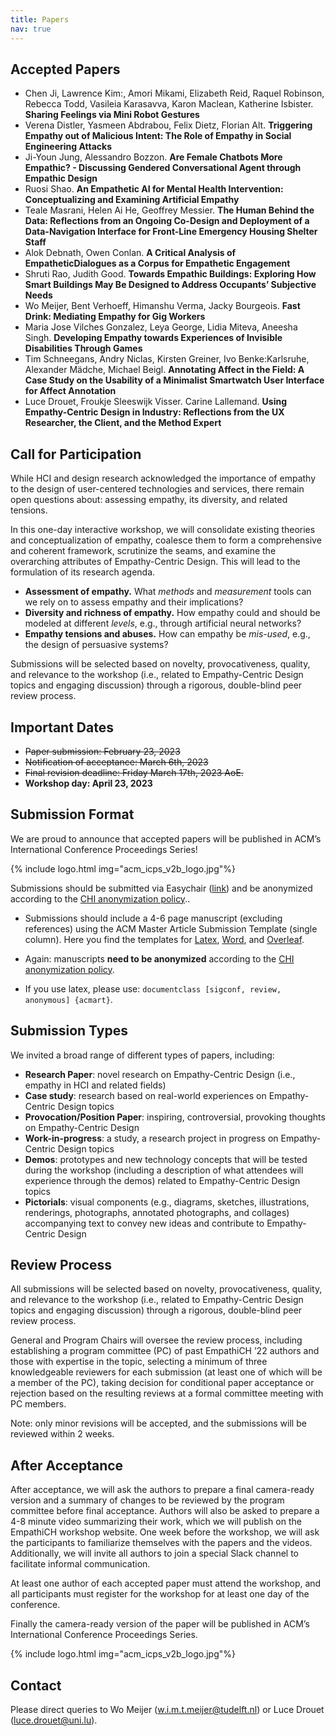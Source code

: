 ```yaml
---
title: Papers
nav: true
---
```

## Accepted Papers

- Chen Ji, Lawrence Kim:, Amori Mikami, Elizabeth Reid, Raquel Robinson, Rebecca Todd, Vasileia Karasavva, Karon Maclean, Katherine Isbister. **Sharing Feelings via Mini Robot Gestures**
- Verena Distler, Yasmeen Abdrabou, Felix Dietz, Florian Alt. **Triggering Empathy out of Malicious Intent: The Role of Empathy in Social Engineering Attacks**
- Ji-Youn Jung, Alessandro Bozzon. **Are Female Chatbots More Empathic? - Discussing Gendered Conversational Agent through Empathic Design**
- Ruosi Shao. **An Empathetic AI for Mental Health Intervention: Conceptualizing and Examining Artificial Empathy**
- Teale Masrani, Helen Ai He, Geoffrey Messier. **The Human Behind the Data: Reflections from an Ongoing Co-Design and Deployment of a Data-Navigation Interface for Front-Line Emergency Housing Shelter Staff**
- Alok Debnath, Owen Conlan. **A Critical Analysis of EmpatheticDialogues as a Corpus for Empathetic Engagement**
- Shruti Rao, Judith Good. **Towards Empathic Buildings: Exploring How Smart Buildings May Be Designed to Address Occupants’ Subjective Needs**
- Wo Meijer, Bent Verhoeff, Himanshu Verma, Jacky Bourgeois. **Fast Drink: Mediating Empathy for Gig Workers**
- Maria Jose Vilches Gonzalez, Leya George, Lidia Miteva, Aneesha Singh. **Developing Empathy towards Experiences of Invisible Disabilities Through Games**
- Tim Schneegans, Andry Niclas, Kirsten Greiner, Ivo Benke:Karlsruhe, Alexander Mädche, Michael Beigl. **Annotating Affect in the Field: A Case Study on the Usability of a Minimalist Smartwatch User Interface for Affect Annotation**
- Luce Drouet, Froukje Sleeswijk Visser. Carine Lallemand. **Using Empathy-Centric Design in Industry: Reflections from the UX Researcher, the Client, and the Method Expert**

## Call for Participation
While HCI and design research acknowledged the importance of empathy to the design of user-centered technologies and services, there remain open questions about: assessing empathy, its diversity, and related tensions.

In this one-day interactive workshop, we will consolidate existing theories and conceptualization of empathy, coalesce them to form a comprehensive and coherent framework, scrutinize the seams, and examine the overarching attributes of Empathy-Centric Design. This will lead to the formulation of its research agenda.

- **Assessment of empathy.** What *methods* and *measurement* tools can we rely on to assess empathy and their implications?
- **Diversity and richness of empathy.** How empathy could and should be modeled at different *levels*, e.g., through artificial neural networks?
- **Empathy tensions and abuses.** How can empathy be *mis-used*, e.g., the design of persuasive systems?

Submissions will be selected based on novelty, provocativeness, quality, and relevance to the workshop (i.e., related to Empathy-Centric Design topics and engaging discussion) through a rigorous, double-blind peer review process.

## Important Dates

- ~~Paper submission: February 23, 2023~~
- ~~Notification of acceptance: March 6th, 2023~~
- ~~Final revision deadline: Friday March 17th, 2023 AoE.~~
- **Workshop day: April 23, 2023**

## Submission Format

We are proud to announce that accepted papers will be published in ACM’s International Conference Proceedings Series!
<div class="logos">
{% include logo.html img="acm_icps_v2b_logo.jpg"%}
</div>

Submissions should be submitted via Easychair ([link](https://easychair.org/conferences/?conf=empathich2023)) and be anonymized according to the [CHI anonymization policy](https://chi2023.acm.org/submission-guides/chi-anonymization-policy/)..

- Submissions should include a 4-6 page manuscript (excluding references) using the ACM Master Article Submission Template (single column). Here you find the templates for [Latex](https://www.acm.org/binaries/content/assets/publications/consolidated-tex-template/acmart-primary.zip), [Word](https://www.acm.org/binaries/content/assets/publications/taps/acm_submission_template.docx), and [Overleaf](https://www.overleaf.com/latex/templates/acm-conference-proceedings-master-template/pnrfvrrdbfwt).

- Again: manuscripts **need to be anonymized** according to the [CHI anonymization policy](https://chi2023.acm.org/submission-guides/chi-anonymization-policy/).
- If you use latex, please use: ``documentclass [sigconf, review, anonymous] {acmart}``.

## Submission Types

We invited a broad range of different types of papers, including:

- **Research Paper**: novel research on Empathy-Centric Design (i.e., empathy in HCI and related fields)
- **Case study**: research based on real-world experiences on Empathy-Centric Design topics
- **Provocation/Position Paper**: inspiring, controversial, provoking thoughts on Empathy-Centric Design
- **Work-in-progress**: a study, a research project in progress on Empathy-Centric Design topics
- **Demos**: prototypes and new technology concepts that will be tested during the workshop (including a description of what attendees will experience through the demos) related to Empathy-Centric Design topics
- **Pictorials**: visual components (e.g., diagrams, sketches, illustrations, renderings, photographs, annotated photographs, and collages) accompanying text to convey new ideas and contribute to Empathy-Centric Design

## Review Process

All submissions will be selected based on novelty, provocativeness, quality, and relevance to the workshop (i.e., related to Empathy-Centric Design topics and engaging discussion) through a rigorous, double-blind peer review process.

General and Program Chairs will oversee the review process, including establishing a program committee (PC) of past EmpathiCH ’22 authors and those with expertise in the topic, selecting a minimum of three knowledgeable reviewers for each submission (at least one of which will be a member of the PC), taking decision for conditional paper acceptance or rejection based on the resulting reviews at a formal committee meeting with PC members.

Note: only minor revisions will be accepted, and the submissions will be reviewed within 2 weeks.

## After Acceptance

After acceptance, we will ask the authors to prepare a final camera-ready version and a summary of changes to be reviewed by the program committee before final acceptance. Authors will also be asked to prepare a 4-8 minute video summarizing their work, which we will publish on the EmpathiCH workshop website. One week before the workshop, we will ask the participants to familiarize themselves with the papers and the videos. Additionally, we will invite all authors to join a special Slack channel to facilitate informal communication.

At least one author of each accepted paper must attend the workshop, and all participants must register for the workshop for at least one day of the conference.

Finally the camera-ready version of the paper will be published in ACM’s International Conference Proceedings Series.
<div class="logos">
{% include logo.html img="acm_icps_v2b_logo.jpg"%}
</div>

## Contact

Please direct queries to Wo Meijer (w.i.m.t.meijer@tudelft.nl) or Luce Drouet (luce.drouet@uni.lu).